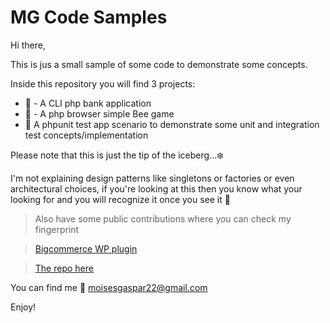 # MG Code Samples
Hi there,

This is jus a small sample of some code to demonstrate some concepts.

Inside this repository you will find 3 projects:
* 🏦 - A CLI php bank application
* 🐝 - A php browser simple Bee game
* 🧪 A phpunit test app scenario to demonstrate some unit and integration test concepts/implementation

Please note that this is just the tip of the iceberg...❄️

I'm not explaining design patterns like singletons or factories or even architectural choices, if you're looking at this then you know what your looking for and you will recognize it once you see it 🙂

> Also have some public contributions where you can check my fingerprint

> [Bigcommerce WP plugin](https://wordpress.org/plugins/bigcommerce/)

> [The repo here](https://github.com/bigcommerce/bigcommerce-for-wordpress)

You can find me 📧 moisesgaspar22@gmail.com

Enjoy!
